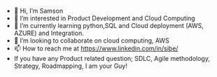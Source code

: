 - 👋 Hi, I’m Samson
- 👀 I’m interested in Product Development and Cloud Computing
- 🌱 I’m currently learning python,SQL and Cloud deployment (AWS, AZURE) and Integration.
- 💞️ I’m looking to collaborate on cloud computing, AWS 
- 📫 How to reach me at https://www.linkedin.com/in/sibe/
- If you have any Product related question; SDLC, Agile methodology, Strategy, Roadmapping, I am your Guy! 

<!---
SIBEC/SIBEC is a ✨ special ✨ repository because its `README.md` (this file) appears on your GitHub profile.
You can click the Preview link to take a look at your changes.
--->

